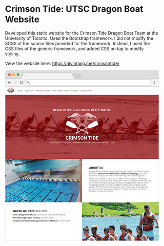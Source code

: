 # Crimson Tide: UTSC Dragon Boat Website
Developed this static website for the Crimson Tide Dragon Boat Team at the University of Toronto. Used the Bootstrap framework. I did not modify the SCSS of the source files provided for the framework. Instead, I used the CSS files of the generic framework, and added CSS on top to modify styling.

View the website here: https://alvintang.me/crimsontide/

[![Screenshot](index-screenshot.png)](https://alvintang.me/crimsontide/)
